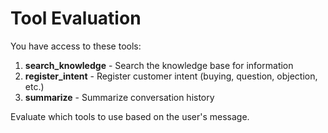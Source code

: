 # Tool Evaluation

You have access to these tools:
1. **search_knowledge** - Search the knowledge base for information
2. **register_intent** - Register customer intent (buying, question, objection, etc.)
3. **summarize** - Summarize conversation history

Evaluate which tools to use based on the user's message.
